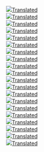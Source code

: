 <img src='fe245192-1f9c-4f28-9b32-046fb7ce7e1e_0.png'><a href='fe245192-1f9c-4f28-9b32-046fb7ce7e1e_0.png.en.txt'>Translated</a><br><img src='fe245192-1f9c-4f28-9b32-046fb7ce7e1e_1.png'><a href='fe245192-1f9c-4f28-9b32-046fb7ce7e1e_1.png.en.txt'>Translated</a><br><img src='fe245192-1f9c-4f28-9b32-046fb7ce7e1e_2.png'><a href='fe245192-1f9c-4f28-9b32-046fb7ce7e1e_2.png.en.txt'>Translated</a><br><img src='fe245192-1f9c-4f28-9b32-046fb7ce7e1e_3.png'><a href='fe245192-1f9c-4f28-9b32-046fb7ce7e1e_3.png.en.txt'>Translated</a><br><img src='fe245192-1f9c-4f28-9b32-046fb7ce7e1e_4.png'><a href='fe245192-1f9c-4f28-9b32-046fb7ce7e1e_4.png.en.txt'>Translated</a><br><img src='fe245192-1f9c-4f28-9b32-046fb7ce7e1e_5.png'><a href='fe245192-1f9c-4f28-9b32-046fb7ce7e1e_5.png.en.txt'>Translated</a><br><img src='fe245192-1f9c-4f28-9b32-046fb7ce7e1e_6.png'><a href='fe245192-1f9c-4f28-9b32-046fb7ce7e1e_6.png.en.txt'>Translated</a><br><img src='fe245192-1f9c-4f28-9b32-046fb7ce7e1e_7.png'><a href='fe245192-1f9c-4f28-9b32-046fb7ce7e1e_7.png.en.txt'>Translated</a><br><img src='fe245192-1f9c-4f28-9b32-046fb7ce7e1e_8.png'><a href='fe245192-1f9c-4f28-9b32-046fb7ce7e1e_8.png.en.txt'>Translated</a><br><img src='fe245192-1f9c-4f28-9b32-046fb7ce7e1e_9.png'><a href='fe245192-1f9c-4f28-9b32-046fb7ce7e1e_9.png.en.txt'>Translated</a><br><img src='fe245192-1f9c-4f28-9b32-046fb7ce7e1e_10.png'><a href='fe245192-1f9c-4f28-9b32-046fb7ce7e1e_10.png.en.txt'>Translated</a><br><img src='fe245192-1f9c-4f28-9b32-046fb7ce7e1e_11.png'><a href='fe245192-1f9c-4f28-9b32-046fb7ce7e1e_11.png.en.txt'>Translated</a><br><img src='fe245192-1f9c-4f28-9b32-046fb7ce7e1e_12.png'><a href='fe245192-1f9c-4f28-9b32-046fb7ce7e1e_12.png.en.txt'>Translated</a><br><img src='fe245192-1f9c-4f28-9b32-046fb7ce7e1e_13.png'><a href='fe245192-1f9c-4f28-9b32-046fb7ce7e1e_13.png.en.txt'>Translated</a><br><img src='fe245192-1f9c-4f28-9b32-046fb7ce7e1e_14.png'><a href='fe245192-1f9c-4f28-9b32-046fb7ce7e1e_14.png.en.txt'>Translated</a><br><img src='fe245192-1f9c-4f28-9b32-046fb7ce7e1e_15.png'><a href='fe245192-1f9c-4f28-9b32-046fb7ce7e1e_15.png.en.txt'>Translated</a><br><img src='fe245192-1f9c-4f28-9b32-046fb7ce7e1e_16.png'><a href='fe245192-1f9c-4f28-9b32-046fb7ce7e1e_16.png.en.txt'>Translated</a><br><img src='fe245192-1f9c-4f28-9b32-046fb7ce7e1e_17.png'><a href='fe245192-1f9c-4f28-9b32-046fb7ce7e1e_17.png.en.txt'>Translated</a><br><img src='fe245192-1f9c-4f28-9b32-046fb7ce7e1e_18.png'><a href='fe245192-1f9c-4f28-9b32-046fb7ce7e1e_18.png.en.txt'>Translated</a><br><img src='fe245192-1f9c-4f28-9b32-046fb7ce7e1e_19.png'><a href='fe245192-1f9c-4f28-9b32-046fb7ce7e1e_19.png.en.txt'>Translated</a><br>
